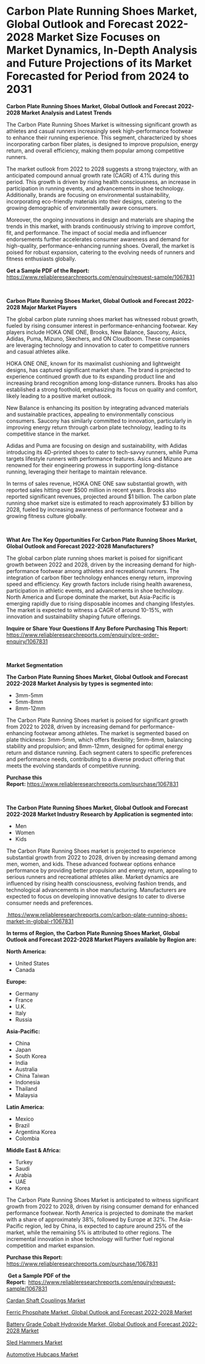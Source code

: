 <p><h1>Carbon Plate Running Shoes Market, Global Outlook and Forecast 2022-2028 Market Size Focuses on Market Dynamics, In-Depth Analysis and Future Projections of its Market Forecasted for Period from 2024 to 2031</h1></p><p><strong>Carbon Plate Running Shoes Market, Global Outlook and Forecast 2022-2028 Market Analysis and Latest Trends</strong></p>
<p><p>The Carbon Plate Running Shoes Market is witnessing significant growth as athletes and casual runners increasingly seek high-performance footwear to enhance their running experience. This segment, characterized by shoes incorporating carbon fiber plates, is designed to improve propulsion, energy return, and overall efficiency, making them popular among competitive runners.</p><p>The market outlook from 2022 to 2028 suggests a strong trajectory, with an anticipated compound annual growth rate (CAGR) of 4.1% during this period. This growth is driven by rising health consciousness, an increase in participation in running events, and advancements in shoe technology. Additionally, brands are focusing on environmental sustainability, incorporating eco-friendly materials into their designs, catering to the growing demographic of environmentally aware consumers. </p><p>Moreover, the ongoing innovations in design and materials are shaping the trends in this market, with brands continuously striving to improve comfort, fit, and performance. The impact of social media and influencer endorsements further accelerates consumer awareness and demand for high-quality, performance-enhancing running shoes. Overall, the market is poised for robust expansion, catering to the evolving needs of runners and fitness enthusiasts globally.</p></p>
<p><strong>Get a Sample PDF of the Report:&nbsp;</strong> <a href="https://www.reliableresearchreports.com/enquiry/request-sample/1067831">https://www.reliableresearchreports.com/enquiry/request-sample/1067831</a></p>
<p>&nbsp;</p>
<p><strong>Carbon Plate Running Shoes Market, Global Outlook and Forecast 2022-2028 Major Market Players</strong></p>
<p><p>The global carbon plate running shoes market has witnessed robust growth, fueled by rising consumer interest in performance-enhancing footwear. Key players include HOKA ONE ONE, Brooks, New Balance, Saucony, Asics, Adidas, Puma, Mizuno, Skechers, and ON Cloudboom. These companies are leveraging technology and innovation to cater to competitive runners and casual athletes alike.</p><p>HOKA ONE ONE, known for its maximalist cushioning and lightweight designs, has captured significant market share. The brand is projected to experience continued growth due to its expanding product line and increasing brand recognition among long-distance runners. Brooks has also established a strong foothold, emphasizing its focus on quality and comfort, likely leading to a positive market outlook.</p><p>New Balance is enhancing its position by integrating advanced materials and sustainable practices, appealing to environmentally conscious consumers. Saucony has similarly committed to innovation, particularly in improving energy return through carbon plate technology, leading to its competitive stance in the market.</p><p>Adidas and Puma are focusing on design and sustainability, with Adidas introducing its 4D-printed shoes to cater to tech-savvy runners, while Puma targets lifestyle runners with performance features. Asics and Mizuno are renowned for their engineering prowess in supporting long-distance running, leveraging their heritage to maintain relevance.</p><p>In terms of sales revenue, HOKA ONE ONE saw substantial growth, with reported sales hitting over $500 million in recent years. Brooks also reported significant revenues, projected around $1 billion. The carbon plate running shoe market size is estimated to reach approximately $3 billion by 2028, fueled by increasing awareness of performance footwear and a growing fitness culture globally.</p></p>
<p>&nbsp;</p>
<p><strong>What Are The Key Opportunities For Carbon Plate Running Shoes Market, Global Outlook and Forecast 2022-2028 Manufacturers?</strong></p>
<p><p>The global carbon plate running shoes market is poised for significant growth between 2022 and 2028, driven by the increasing demand for high-performance footwear among athletes and recreational runners. The integration of carbon fiber technology enhances energy return, improving speed and efficiency. Key growth factors include rising health awareness, participation in athletic events, and advancements in shoe technology. North America and Europe dominate the market, but Asia-Pacific is emerging rapidly due to rising disposable incomes and changing lifestyles. The market is expected to witness a CAGR of around 10-15%, with innovation and sustainability shaping future offerings.</p></p>
<p><strong>Inquire or Share Your Questions If Any Before Purchasing This Report:</strong> <a href="https://www.reliableresearchreports.com/enquiry/pre-order-enquiry/1067831">https://www.reliableresearchreports.com/enquiry/pre-order-enquiry/1067831</a></p>
<p>&nbsp;</p>
<p><strong>Market Segmentation</strong></p>
<p><strong>The Carbon Plate Running Shoes Market, Global Outlook and Forecast 2022-2028 Market Analysis by types is segmented into:</strong></p>
<p><ul><li>3mm-5mm</li><li>5mm-8mm</li><li>8mm-12mm</li></ul></p>
<p><p>The Carbon Plate Running Shoes market is poised for significant growth from 2022 to 2028, driven by increasing demand for performance-enhancing footwear among athletes. The market is segmented based on plate thickness: 3mm-5mm, which offers flexibility; 5mm-8mm, balancing stability and propulsion; and 8mm-12mm, designed for optimal energy return and distance running. Each segment caters to specific preferences and performance needs, contributing to a diverse product offering that meets the evolving standards of competitive running.</p></p>
<p><strong>Purchase this Report:&nbsp;</strong><a href="https://www.reliableresearchreports.com/purchase/1067831">https://www.reliableresearchreports.com/purchase/1067831</a></p>
<p>&nbsp;</p>
<p><strong>The Carbon Plate Running Shoes Market, Global Outlook and Forecast 2022-2028 Market Industry Research by Application is segmented into:</strong></p>
<p><ul><li>Men</li><li>Women</li><li>Kids</li></ul></p>
<p><p>The Carbon Plate Running Shoes market is projected to experience substantial growth from 2022 to 2028, driven by increasing demand among men, women, and kids. These advanced footwear options enhance performance by providing better propulsion and energy return, appealing to serious runners and recreational athletes alike. Market dynamics are influenced by rising health consciousness, evolving fashion trends, and technological advancements in shoe manufacturing. Manufacturers are expected to focus on developing innovative designs to cater to diverse consumer needs and preferences.</p></p>
<p><a href="https://www.reliableresearchreports.com/carbon-plate-running-shoes-market-in-global-r1067831">&nbsp;https://www.reliableresearchreports.com/carbon-plate-running-shoes-market-in-global-r1067831</a></p>
<p><strong>In terms of Region, the Carbon Plate Running Shoes Market, Global Outlook and Forecast 2022-2028 Market Players available by Region are:</strong></p>
<p>
    <p> <strong> North America: </strong>
        <ul>
            <li>United States</li>
            <li>Canada</li>
        </ul>
        </p> 
    <p> <strong> Europe: </strong>
        <ul>
            <li>Germany</li>
            <li>France</li>
            <li>U.K.</li>
            <li>Italy</li>
            <li>Russia</li>
        </ul>
        </p> 
    <p> <strong> Asia-Pacific: </strong>
        <ul>
            <li>China</li>
            <li>Japan</li>
            <li>South Korea</li>
            <li>India</li>
            <li>Australia</li>
            <li>China Taiwan</li>
            <li>Indonesia</li>
            <li>Thailand</li>
            <li>Malaysia</li>
        </ul>
        </p> 
    <p> <strong> Latin America: </strong>
        <ul>
            <li>Mexico</li>
            <li>Brazil</li>
            <li>Argentina Korea</li>
            <li>Colombia</li>
        </ul>
        </p> 
    <p> <strong> Middle East & Africa: </strong>
        <ul>
            <li>Turkey</li>
            <li>Saudi</li>
            <li>Arabia</li>
            <li>UAE</li>
            <li>Korea</li>
        </ul>
    </p>
    </p>
<p><p>The Carbon Plate Running Shoes Market is anticipated to witness significant growth from 2022 to 2028, driven by rising consumer demand for enhanced performance footwear. North America is projected to dominate the market with a share of approximately 38%, followed by Europe at 32%. The Asia-Pacific region, led by China, is expected to capture around 25% of the market, while the remaining 5% is attributed to other regions. The incremental innovation in shoe technology will further fuel regional competition and market expansion.</p></p>
<p><strong>Purchase this Report: </strong><a href="https://www.reliableresearchreports.com/purchase/1067831">https://www.reliableresearchreports.com/purchase/1067831</a></p>
<p>&nbsp;<strong>Get a Sample PDF of the Report:&nbsp;&nbsp;</strong><a href="https://www.reliableresearchreports.com/enquiry/request-sample/1067831">https://www.reliableresearchreports.com/enquiry/request-sample/1067831</a></p>
<p><strong></strong></p>
<p><p><a href="https://medium.com/@sarahhicks655/the-cardan-shaft-couplings-market-has-experienced-impressive-growth-in-recent-years-expanding-cdaf14a4d579">Cardan Shaft Couplings Market</a></p><p><a href="https://github.com/ChiragRp1/Market-Research-Report-List-6/blob/main/ferric-phosphate-market-global-outlook-and-forecast-2022-2028-market.md">Ferric Phosphate Market, Global Outlook and Forecast 2022-2028 Market</a></p><p><a href="https://github.com/KamrulHadi87/Market-Research-Report-List-1/blob/main/battery-grade-cobalt-hydroxide-market-global-outlook-and-forecast-2022-2028-market.md">Battery Grade Cobalt Hydroxide Market, Global Outlook and Forecast 2022-2028 Market</a></p><p><a href="https://medium.com/@sarahhicks655/this-sled-hammers-market-research-report-evaluates-the-key-market-trends-drivers-and-affecting-4c28117ea433">Sled Hammers Market</a></p><p><a href="https://www.linkedin.com/pulse/comprehensive-look-product-type-plasticaluminium-alloystainless-q1tme?trackingId=G%2FjbK2rXQ3OJwyh%2Feshnyg%3D%3D">Automotive Hubcaps Market</a></p></p>